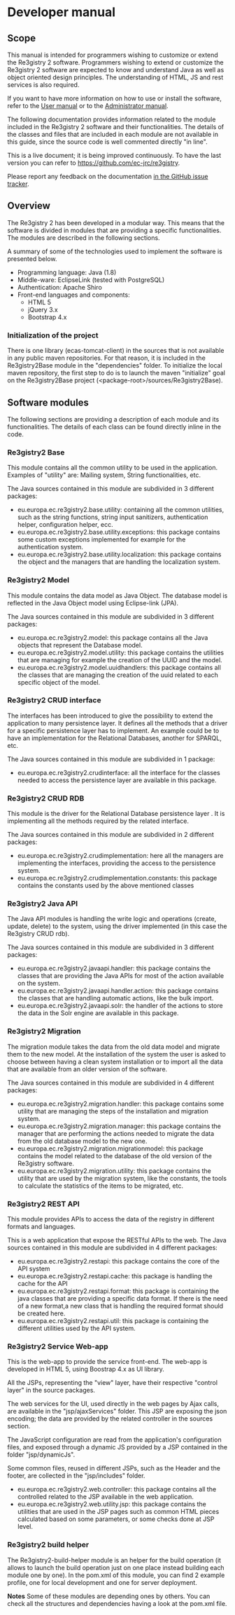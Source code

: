 ﻿# Developer manual

## Scope

This manual is intended for programmers wishing to customize or extend the Re3gistry 2 software. Programmers wishing to extend or customize the Re3gistry 2 software are expected to know and understand Java as well as object oriented design principles. The understanding of HTML, JS and rest services is also required.

If you want to have more information on how to use or install the software, refer to the [User manual](user-manual.md) or to the [Administrator manual](administrator-manual.md).

The following documentation provides information related to the module included in the Re3gistry 2 software and their functionalities. The details of the classes and files that are included in each module are not available in this guide, since the source code is well commented directly "in line".

This is a live document; it is being improved continuously. To have the last version you can refer to https://github.com/ec-jrc/re3gistry.

Please report any feedback on the documentation [in the GitHub issue tracker](https://github.com/ec-jrc/re3gistry/issues).

## Overview

The Re3gistry 2 has been developed in a modular way. This means that the software is divided in modules that are providing a specific functionalities. The modules are described in the following sections.

A summary of some of the technologies used to implement the software is presented below.

* Programming language: Java (1.8)
* Middle-ware: EclipseLink (tested with PostgreSQL)
* Authentication: Apache Shiro
* Front-end languages and components:
    * HTML 5
    * jQuery 3.x
    * Bootstrap 4.x

### Initialization of the project

There is one library (ecas-tomcat-client) in the sources that is not available in any public maven repositories. For that reason, it is included in the Re3gistry2Base module in the "dependencies" folder.
To initialize the local maven repository, the first step to do is to launch the maven "initialize" goal on the Re3gistry2Base project (&lt;package-root&gt;/sources/Re3gistry2Base).

## Software modules

The following sections are providing a description of each module and its functionalities. The details of each class can be found directly inline in the code.

### Re3gistry2 Base
This module contains all the common utility to be used in the application. Examples of "utility" are: Mailing system, String functionalities, etc.   

The Java sources contained in this module are subdivided in 3 different packages:

* eu.europa.ec.re3gistry2.base.utility: containing all the common utilities, such as the string functions, string input sanitizers, authentication helper, configuration helper, ecc.
* eu.europa.ec.re3gistry2.base.utility.exceptions: this package contains some custom exceptions implemented for example for the authentication system.
* eu.europa.ec.re3gistry2.base.utility.localization: this package contains the object and the managers that are handling the localization system.

### Re3gistry2 Model
This module contains the data model as Java Object. The database model is reflected in the Java Object model using Eclipse-link (JPA).

The Java sources contained in this module are subdivided in 3 different packages:

* eu.europa.ec.re3gistry2.model: this package contains all the Java objects that represent the Database model.
* eu.europa.ec.re3gistry2.model.utility: this package contains the utilities that are managing for example the creation of the UUID and the model.
* eu.europa.ec.re3gistry2.model.uuidhandlers: this package contains all the classes that are managing the creation of the uuid related to each specific object of the model.

### Re3gistry2 CRUD interface
The interfaces has been introduced to give the possibility to extend the application to many persistence layer. It defines all the methods that a driver for a specific persistence layer has to implement. An example could be to have an implementation for the Relational Databases, another for SPARQL, etc.

The Java sources contained in this module are subdivided in 1 package:

* eu.europa.ec.re3gistry2.crudinterface: all the interface for the classes needed to access the persistence layer are available in this package.

### Re3gistry2 CRUD RDB
This module is the driver for the Relational Database persistence layer . It is implementing all the methods required by the related interface.

The Java sources contained in this module are subdivided in 2 different packages:

* eu.europa.ec.re3gistry2.crudimplementation: here all the managers are implementing the interfaces, providing the access to the persistence system.
* eu.europa.ec.re3gistry2.crudimplementation.constants: this package contains the constants used by the above mentioned classes

### Re3gistry2 Java API
The Java API modules is handling the write logic and operations (create, update, delete) to the system, using the driver implemented (in this case the Re3gistry CRUD rdb).

The Java sources contained in this module are subdivided in 3 different packages:

* eu.europa.ec.re3gistry2.javaapi.handler: this package contains the classes that are providing the Java APIs for most of the action available on the system.
* eu.europa.ec.re3gistry2.javaapi.handler.action: this package contains the classes that are handling automatic actions, like the bulk import.
* eu.europa.ec.re3gistry2.javaapi.solr: the handler of the actions to store the data in the Solr engine are available in this package.

### Re3gistry2 Migration
The migration module takes the data from the old data model and migrate them to the new model. At the installation of the system the user is asked to choose between having a clean system installation or to import all the data that are available from an older version of the software.

The Java sources contained in this module are subdivided in 4 different packages:

* eu.europa.ec.re3gistry2.migration.handler: this package contains some utility that are managing the steps of the installation and migration system.
* eu.europa.ec.re3gistry2.migration.manager: this package contains the manager that are performing the actions needed to migrate the data from the old database model to the new one.
* eu.europa.ec.re3gistry2.migration.migrationmodel: this package contains the model related to the database of the old version of the Re3gistry software.
* eu.europa.ec.re3gistry2.migration.utility: this package contains the utility that are used by the migration system, like the constants, the tools to calculate the statistics of the items to be migrated, etc.

### Re3gistry2 REST API
This module provides APIs to access the data of the registry in different formats and languages.

This is a web application that expose the RESTful APIs to the web.
The Java sources contained in this module are subdivided in 4 different packages:

* eu.europa.ec.re3gistry2.restapi: this package contains the core of the API system
* eu.europa.ec.re3gistry2.restapi.cache: this package is handling the cache for the API
* eu.europa.ec.re3gistry2.restapi.format: this package is containing the java classes that are providing a specific data format. If there is the need of a new format,a new class that is handling the required format should be created here.
* eu.europa.ec.re3gistry2.restapi.util: this package is containing the different utilities used by the API system.

### Re3gistry2 Service Web-app
This is the web-app to provide the service front-end. The web-app is developed in HTML 5, using Boostrap 4.x as UI library.

All the JSPs, representing the "view" layer, have their respective "control layer" in the source packages.

The web services for the UI, used directly in the web pages by Ajax calls, are available in the "jsp/ajaxServices" folder. This JSP are exposing the json encoding; the data are provided by the related controller in the sources section.

The JavaScript configuration are read from the application's configuration files, and exposed through a dynamic JS provided by a JSP contained in the folder "jsp/dynamicJs".

Some common files, reused in different JSPs, such as the Header and the footer, are collected in the "jsp/includes" folder.

* eu.europa.ec.re3gistry2.web.controller: this package contains all the controlled related to the JSP available in the web application.
* eu.europa.ec.re3gistry2.web.utility.jsp: this package contains the utilities that are used in the JSP pages such as common HTML pieces calculated based on some parameters, or some checks done at JSP level.

### Re3gistry2 build helper
The Re3gistry2-build-helper module is an helper for the build operation (it allows to launch the build operation just on one place instead building each module one by one).
In the pom.xml of this module, you can find 2 example profile, one for local development and one for server deployment. 

**Notes**
Some of these modules are depending ones by others. You can check all the structures and dependencies having a look at the pom.xml file.
